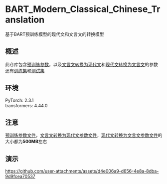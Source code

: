 # BART_Modern_Classical_Chinese_Translation

基于BART预训练模型的现代文和文言文的转换模型

## 概述

此仓库包含[预训练参数](bart_base_chinese)，以及[文言文转换为现代文](final_model_C2M)和[现代文转换为文言文](final_model_M2C)的参数  
还有[训练集](data_train.csv)和[测试集](data_test.csv)

## 环境

PyTorch: 2.3.1  
transformers: 4.44.0

## 注意

[预训练参数文件](bart_base_chinese/model.safetensors)，[文言文转换为现代文参数文件](final_model_C2M/model.safetensors)，[现代文转换为文言文参数文件](final_model_M2C/model.safetensors)的大小都为**500MB**左右

## 演示

https://github.com/user-attachments/assets/d4e006a9-d656-4e8a-8dba-9d9fcea70537
